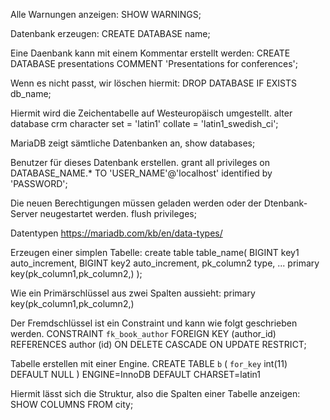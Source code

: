 Alle Warnungen anzeigen:
SHOW WARNINGS;

Datenbank erzeugen:
CREATE DATABASE name;

Eine Daenbank kann mit einem Kommentar erstellt werden:
CREATE DATABASE presentations COMMENT 'Presentations for conferences';

Wenn es nicht passt, wir löschen hiermit:
DROP DATABASE IF EXISTS db_name;

Hiermit wird die Zeichentabelle auf Westeuropäisch umgestellt.
alter database crm character set = 'latin1' collate = 'latin1_swedish_ci';

MariaDB zeigt sämtliche Datenbanken an,
show databases;

Benutzer für dieses Datenbank erstellen.
grant all privileges on DATABASE_NAME.* TO 'USER_NAME'@'localhost' identified by 'PASSWORD';

Die neuen Berechtigungen müssen geladen werden oder der Dtenbank-Server neugestartet werden.
flush privileges;

Datentypen
https://mariadb.com/kb/en/data-types/

Erzeugen einer simplen Tabelle:
create table table_name(
    BIGINT key1 auto_increment,
    BIGINT key2 auto_increment,
    pk_column2 type,
    ...
    primary key(pk_column1,pk_column2,)
);

Wie ein Primärschlüssel aus zwei Spalten aussieht:
primary key(pk_column1,pk_column2,)

Der Fremdschlüssel ist ein Constraint und kann wie folgt geschrieben werden.
CONSTRAINT `fk_book_author`
    FOREIGN KEY (author_id) REFERENCES author (id)
    ON DELETE CASCADE
    ON UPDATE RESTRICT;
    
Tabelle erstellen mit einer Engine.
CREATE TABLE `b` (
  `for_key` int(11) DEFAULT NULL
) ENGINE=InnoDB DEFAULT CHARSET=latin1

Hiermit lässt sich die Struktur, also die Spalten einer Tabelle anzeigen:
SHOW COLUMNS FROM city;
